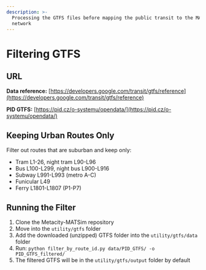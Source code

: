 ```yaml
---
description: >-
  Processing the GTFS files before mapping the public transit to the MATSim
  network
---
```


# Filtering GTFS

## URL

**Data reference:** [https://developers.google.com/transit/gtfs/reference](https://developers.google.com/transit/gtfs/reference)

**PID GTFS:** [https://pid.cz/o-systemu/opendata/](https://pid.cz/o-systemu/opendata/)

## Keeping Urban Routes Only

Filter out routes that are suburban and keep only:

* Tram L1-26, night tram L90-L96
* Bus L100-L299, night bus L900-L916
* Subway L991-L993 (metro A-C)
* Funicular L49
* Ferry L1801-L1807 (P1-P7)

## Running the Filter

1. Clone the Metacity-MATSim repository
2. Move into the `utility/gtfs` folder
3. Add the downloaded (unzipped) GTFS folder into the `utility/gtfs/data` folder
4. Run: `python filter_by_route_id.py data/PID_GTFS/ -o PID_GTFS_filtered/`
5. The filtered GTFS will be in the `utility/gtfs/output` folder by default
